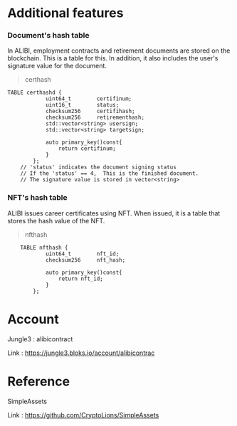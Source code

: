 
Additional features
===
### Document's hash table
In ALIBI, employment contracts and retirement documents are stored on the blockchain. This is a table for this.
In addition, it also includes the user's signature value for the document.

> certhash
```
TABLE certhashd {
			uint64_t		certifinum;
			uint16_t		status;
			checksum256		certifihash;
			checksum256		retirementhash;
			std::vector<string> usersign;
			std::vector<string> targetsign;	

			auto primary_key()const{
				return certifinum;
			}
		};
    // 'status' indicates the document signing status
    // If the 'status' == 4,  This is the finished document.
    // The signature value is stored in vector<string>
```




### NFT's hash table
ALIBI issues career certificates using NFT. When issued, it is a table that stores the hash value of the NFT.

> nfthash
```
	TABLE nfthash {
			uint64_t		nft_id;
			checksum256		nft_hash;

			auto primary_key()const{
				return nft_id;
			}
		};
```






Account
=== 
Jungle3 : alibicontract

Link : https://jungle3.bloks.io/account/alibicontrac


Reference
===
SimpleAssets

Link : https://github.com/CryptoLions/SimpleAssets
